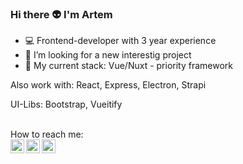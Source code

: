 ### Hi there 👽 I'm Artem 
- 💻 Frontend-developer with 3 year experience
- 👯 I’m looking for a new interestig project
- 💬 My current stack: 
      Vue/Nuxt - priority framework
      
Also work with:
React,
Express,
Electron,
Strapi


UI-Libs: Bootstrap, Vueitify


 <br>
How to reach me:
<br>
<a href="https://www.linkedin.com/in/artemtishenko/" target="_blank"><img align="left" alt="ArtemTishenko | LinkedIn" width="22px" src="https://cdn.jsdelivr.net/npm/simple-icons@v3/icons/linkedin.svg" /></a>
<a href="https://t.me/a_tishenko" target="_blank"><img align="left" alt="ArtemTishenko | Telegram" width="22px" src="https://cdn.jsdelivr.net/npm/simple-icons@3.13.0/icons/telegram.svg" /></a>
<a href="tema199486@gmail.com" target="_blank"><img align="left" alt="ArtemTishenko | Gmail" width="22px" src="https://cdn.jsdelivr.net/npm/simple-icons@3.13.0/icons/gmail.svg" /></a>


